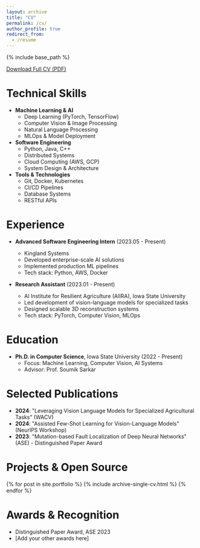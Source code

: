 ```yaml
---
layout: archive
title: "CV"
permalink: /cv/
author_profile: true
redirect_from:
  - /resume
---
```


{% include base_path %}

[Download Full CV (PDF)](https://arbab.dev/files/my-resume.pdf)

Technical Skills
======
* **Machine Learning & AI**
  * Deep Learning (PyTorch, TensorFlow)
  * Computer Vision & Image Processing
  * Natural Language Processing
  * MLOps & Model Deployment
* **Software Engineering**
  * Python, Java, C++
  * Distributed Systems
  * Cloud Computing (AWS, GCP)
  * System Design & Architecture
* **Tools & Technologies**
  * Git, Docker, Kubernetes
  * CI/CD Pipelines
  * Database Systems
  * RESTful APIs

Experience
======
* **Advanced Software Engineering Intern** (2023.05 - Present)
  * Kingland Systems
  * Developed enterprise-scale AI solutions
  * Implemented production ML pipelines
  * Tech stack: Python, AWS, Docker

* **Research Assistant** (2023.01 - Present)
  * AI Institute for Resilient Agriculture (AIIRA), Iowa State University
  * Led development of vision-language models for specialized tasks
  * Designed scalable 3D reconstruction systems
  * Tech stack: PyTorch, Computer Vision, MLOps

Education
======
* **Ph.D. in Computer Science**, Iowa State University (2022 - Present)
  * Focus: Machine Learning, Computer Vision, AI Systems
  * Advisor: Prof. Soumik Sarkar

Selected Publications
======
* **2024**: "Leveraging Vision Language Models for Specialized Agricultural Tasks" (WACV)
* **2024**: "Assisted Few-Shot Learning for Vision-Language Models" (NeurIPS Workshop)
* **2023**: "Mutation-based Fault Localization of Deep Neural Networks" (ASE) - Distinguished Paper Award

Projects & Open Source
======
{% for post in site.portfolio %}
  {% include archive-single-cv.html %}
{% endfor %}

Awards & Recognition
======
* Distinguished Paper Award, ASE 2023
* [Add your other awards here]
